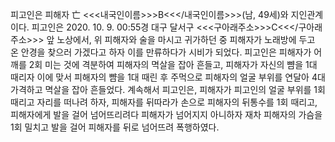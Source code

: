 피고인은 피해자 亡 <<<내국인이름>>>B<<</내국인이름>>>(남, 49세)와 지인관계이다.
피고인은 2020. 10. 9. 00:55경 대구 달서구 <<<구아래주소>>>C<<</구아래주소>>> 앞 노상에서, 위 피해자와 술을 마시고 귀가하던 중 피해자가 노래방에 두고 온 안경을 찾으러 가겠다고 하자 이를 만류하다가 시비가 되었다.
피고인은 피해자가 어깨를 2회 미는 것에 격분하여 피해자의 멱살을 잡아 흔들고, 피해자가 자신의 뺨을 1대 때리자 이에 맞서 피해자의 뺨을 1대 때린 후 주먹으로 피해자의 얼굴 부위를 연달아 4대 가격하고 멱살을 잡아 흔들었다.
계속해서 피고인은, 피해자가 피고인의 얼굴 부위를 1회 때리고 자리를 떠나려 하자, 피해자를 뒤따라가 손으로 피해자의 뒤통수를 1회 때리고, 피해자에게 발을 걸어 넘어뜨리려다 피해자가 넘어지지 아니하자 재차 피해자의 가슴을 1회 밀치고 발을 걸어 피해자를 뒤로 넘어뜨려 폭행하였다.
